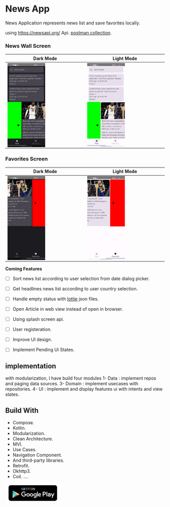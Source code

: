 # News App
News Application represents news list and save favorites locally.

using https://newsapi.org/ Api.
[postman collection](https://elements.getpostman.com/redirect?entityId=19417510-d67c72fb-5224-47bc-9aea-ca775aee486a&entityType=collection).

### News Wall Screen

| Dark Mode                                                    | Light Mode                                                   |
| ------------------------------------------------------------ | ------------------------------------------------------------ |
| <img align="center" src="https://github.com/AhmedSheref96/NewsApp-compose/blob/master/Screen1-dark.jpg" width="50%"> | <img align="center" src="https://github.com/AhmedSheref96/NewsApp-compose/blob/master/Screen1-light.jpg" width="50%"> |


### Favorites Screen

| Dark Mode                                                    | Light Mode                                                   |
| ------------------------------------------------------------ | ------------------------------------------------------------ |
| <img align="center" src="https://github.com/AhmedSheref96/NewsApp-compose/blob/master/Screen2-dark.jpg" width="50%"> | <img align="center" src="https://github.com/AhmedSheref96/NewsApp-compose/blob/master/Screen2-light.jpg" width="50%"> |


**Coming Features**

- [ ] Sort news list according to user selection from date dialog picker.
- [ ] Get headlines news list according to user country selection.
- [ ] Handle empty status with [lottie](https://lottiefiles.com/) json files.
- [ ] Open Article in web view instead of open in browser.
- [ ] Using splash screen api.
- [ ] User registeration.
- [ ] Improve UI design.
- [ ] Implement Pending Ui States.


## implementation
with modularization, I have build four  modules
1- Data : implement repos and paging data sources.
3- Domain : implement usecases with repositories.
4- UI : implement and display features ui with intents and view states.


## Build With
- Compose.
- Kotlin.
- Modularization.
- Clean Architecture.
- MVI.
- Use Cases.
- Navigation Component.
- And third-party libraries.
- Retrofit.
- Okhttp3.
- Coil.
  ....



<a href="https://play.google.com/store/apps/details?id=com.el3sas.newsapp" target="blank"><img align="center" src="https://github.com/AhmedSheref96/NewsApp/blob/master/store_img.png" alt="Get It On Store" height="60"/></a>

